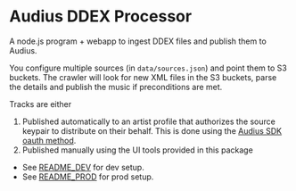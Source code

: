 # Audius DDEX Processor

A node.js program + webapp to ingest DDEX files and publish them to Audius.


You configure multiple sources (in `data/sources.json`) and point them to S3 buckets.
The crawler will look for new XML files in the S3 buckets, parse the details and publish the music if preconditions are met.

Tracks are either
1. Published automatically to an artist profile that authorizes the source keypair to distribute on their behalf. This is done using the [Audius SDK oauth method](https://docs.audius.org/developers/sdk/oauth).
2. Published manually using the UI tools provided in this package


* See [README_DEV](./README_DEV.md) for dev setup.
* See [README_PROD](./README_PROD.md) for prod setup.
